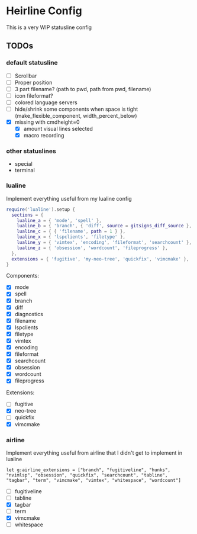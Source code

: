# Heirline Config

This is a very WIP statusline config

## TODOs
### default statusline
- [ ] Scrollbar
- [ ] Proper position
- [ ] 3 part filename? (path to pwd, path from pwd, filename)
- [ ] icon fileformat?
- [ ] colored language servers
- [ ] hide/shrink some components when space is tight (make_flexible_component, width_percent_below)
- [x] missing with cmdheight=0
  - [x] amount visual lines selected
  - [x] macro recording

### other statuslines
- special
- terminal

### lualine
Implement everything useful from my lualine config
```lua
require('lualine').setup {
  sections = {
    lualine_a = { 'mode', 'spell' },
    lualine_b = { 'branch', { 'diff', source = gitsigns_diff_source }, 'diagnostics' },
    lualine_c = { { 'filename', path = 1 } },
    lualine_x = { 'lspclients', 'filetype' },
    lualine_y = { 'vimtex', 'encoding', 'fileformat', 'searchcount' },
    lualine_z = { 'obsession', 'wordcount', 'fileprogress' },
  },
  extensions = { 'fugitive', 'my-neo-tree', 'quickfix', 'vimcmake' },
}
```
Components:
- [x] mode
- [x] spell
- [x] branch
- [x] diff
- [x] diagnostics
- [x] filename
- [x] lspclients
- [x] filetype
- [x] vimtex
- [x] encoding
- [x] fileformat
- [x] searchcount
- [x] obsession
- [x] wordcount
- [x] fileprogress

Extensions:
- [ ] fugitive
- [x] neo-tree
- [ ] quickfix
- [x] vimcmake

### airline
Implement everything useful from airline that I didn't get to implement in lualine
```vim
let g:airline_extensions = ["branch", "fugitiveline", "hunks", "nvimlsp", "obsession", "quickfix", "searchcount", "tabline", "tagbar", "term", "vimcmake", "vimtex", "whitespace", "wordcount"]
```
- [ ] fugitiveline
- [ ] tabline
- [x] tagbar
- [ ] term
- [x] vimcmake
- [ ] whitespace

